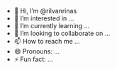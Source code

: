 - 👋 Hi, I’m @rilvanrinas
- 👀 I’m interested in ...
- 🌱 I’m currently learning ...
- 💞️ I’m looking to collaborate on ...
- 📫 How to reach me ...
- 😄 Pronouns: ...
- ⚡ Fun fact: ...

<!---
rilvanrinas/rilvanrinas is a ✨ special ✨ repository because its `README.md` (this file) appears on your GitHub profile.
You can click the Preview link to take a look at your changes.
--->
